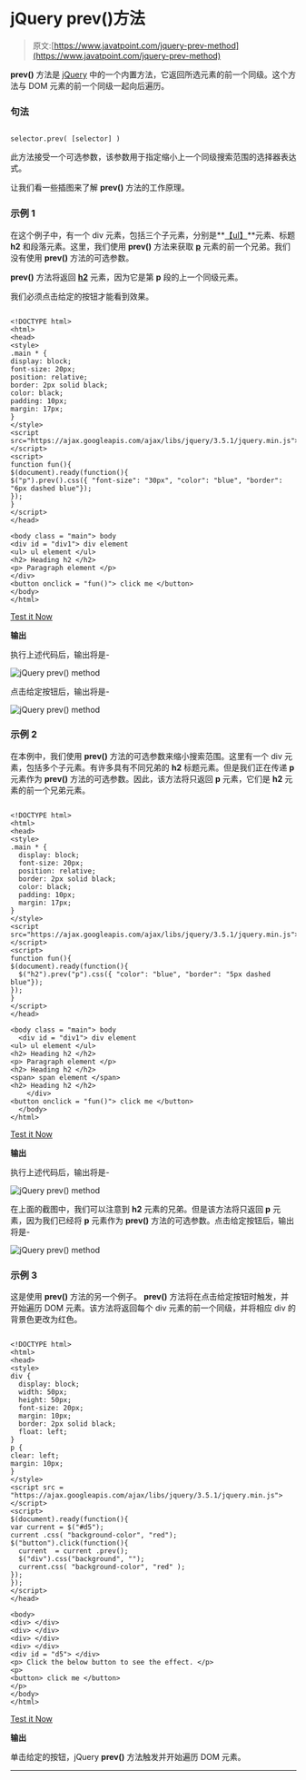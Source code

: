 # jQuery prev()方法

> 原文:[https://www.javatpoint.com/jquery-prev-method](https://www.javatpoint.com/jquery-prev-method)

**prev()** 方法是 [jQuery](https://www.javatpoint.com/jquery-tutorial) 中的一个内置方法，它返回所选元素的前一个同级。这个方法与 DOM 元素的前一个同级一起向后遍历。

### 句法

```

selector.prev( [selector] )

```

此方法接受一个可选参数，该参数用于指定缩小上一个同级搜索范围的选择器表达式。

让我们看一些插图来了解 **prev()** 方法的工作原理。

### 示例 1

在这个例子中，有一个 div 元素，包括三个子元素，分别是**[【ul】](https://www.javatpoint.com/html-unordered-list)**元素、标题 **h2** 和段落元素。这里，我们使用 **prev()** 方法来获取 **[p](https://www.javatpoint.com/html-paragraph)** 元素的前一个兄弟。我们没有使用 **prev()** 方法的可选参数。

**prev()** 方法将返回 **[h2](https://www.javatpoint.com/html-heading)** 元素，因为它是第 **p** 段的上一个同级元素。

我们必须点击给定的按钮才能看到效果。

```

<!DOCTYPE html>
<html>
<head>
<style>
.main * {
display: block;
font-size: 20px;
position: relative;
border: 2px solid black;
color: black;
padding: 10px;
margin: 17px;
}
</style>
<script src="https://ajax.googleapis.com/ajax/libs/jquery/3.5.1/jquery.min.js"></script>
<script>
function fun(){
$(document).ready(function(){
$("p").prev().css({ "font-size": "30px", "color": "blue", "border": "6px dashed blue"});
});
}
</script>
</head>

<body class = "main"> body
<div id = "div1"> div element
<ul> ul element </ul>
<h2> Heading h2 </h2>
<p> Paragraph element </p>
</div>
<button onclick = "fun()"> click me </button>
</body>
</html>

```

[Test it Now](https://www.javatpoint.com/oprweb/test.jsp?filename=jquery-prev-method1)

**输出**

执行上述代码后，输出将是-

![jQuery prev() method](img/a045a80896c23e9627181c5476c986b1.png)

点击给定按钮后，输出将是-

![jQuery prev() method](img/b4055f740ae9e37276c28b8e914cb39c.png)

### 示例 2

在本例中，我们使用 **prev()** 方法的可选参数来缩小搜索范围。这里有一个 div 元素，包括多个子元素。有许多具有不同兄弟的 **h2** 标题元素。但是我们正在传递 **p** 元素作为 **prev()** 方法的可选参数。因此，该方法将只返回 **p** 元素，它们是 **h2** 元素的前一个兄弟元素。

```

<!DOCTYPE html>
<html>
<head>
<style>
.main * { 
  display: block;
  font-size: 20px;
  position: relative;
  border: 2px solid black;
  color: black; 
  padding: 10px;
  margin: 17px;
}
</style>
<script src="https://ajax.googleapis.com/ajax/libs/jquery/3.5.1/jquery.min.js"></script>
<script>
function fun(){
$(document).ready(function(){
  $("h2").prev("p").css({ "color": "blue", "border": "5px dashed blue"});
});
}
</script>
</head>

<body class = "main"> body
  <div id = "div1"> div element
<ul> ul element </ul>
<h2> Heading h2 </h2>
<p> Paragraph element </p>
<h2> Heading h2 </h2>
<span> span element </span>
<h2> Heading h2 </h2>
	</div>
<button onclick = "fun()"> click me </button>
  </body>
</html>

```

[Test it Now](https://www.javatpoint.com/oprweb/test.jsp?filename=jquery-prev-method2)

**输出**

执行上述代码后，输出将是-

![jQuery prev() method](img/32d19043580ba11700ef1eb98d3f4039.png)

在上面的截图中，我们可以注意到 **h2** 元素的兄弟。但是该方法将只返回 **p** 元素，因为我们已经将 **p** 元素作为 **prev()** 方法的可选参数。点击给定按钮后，输出将是-

![jQuery prev() method](img/e4200d080672abbd9cc3087238d5518f.png)

### 示例 3

这是使用 **prev()** 方法的另一个例子。 **prev()** 方法将在点击给定按钮时触发，并开始遍历 DOM 元素。该方法将返回每个 div 元素的前一个同级，并将相应 div 的背景色更改为红色。

```

<!DOCTYPE html>
<html>
<head>
<style>
div { 
  display: block;
  width: 50px;
  height: 50px;
  font-size: 20px;
  margin: 10px;
  border: 2px solid black;
  float: left;
}
p {
clear: left;
margin: 10px;
}
</style>
<script src = "https://ajax.googleapis.com/ajax/libs/jquery/3.5.1/jquery.min.js"> </script>
<script>
$(document).ready(function(){
var current = $("#d5");
current .css( "background-color", "red");
$("button").click(function(){
  current  = current .prev();
  $("div").css("background", "");
  current.css( "background-color", "red" );
});
});
</script>
</head>

<body>
<div> </div>
<div> </div>
<div> </div>
<div> </div>
<div id = "d5"> </div>
<p> Click the below button to see the effect. </p>
<p>
<button> click me </button>
</p>
</body>
</html>

```

[Test it Now](https://www.javatpoint.com/oprweb/test.jsp?filename=jquery-prev-method3)

**输出**

单击给定的按钮，jQuery **prev()** 方法触发并开始遍历 DOM 元素。

* * *